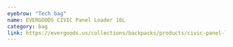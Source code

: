 ```yaml
---
eyebrow: "Tech bag"
name: EVERGOODS CIVIC Panel Loader 16L
category: bag
link: https://evergoods.us/collections/backpacks/products/civic-panel-loader?variant=42250173153414
---
```

